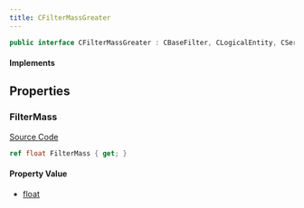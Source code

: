 ```yaml
---
title: CFilterMassGreater
---
```


```csharp
public interface CFilterMassGreater : CBaseFilter, CLogicalEntity, CServerOnlyEntity, CBaseEntity, CEntityInstance, ISchemaClass<CEntityInstance>, ISchemaClass<CBaseEntity>, ISchemaClass<CServerOnlyEntity>, ISchemaClass<CLogicalEntity>, ISchemaClass<CBaseFilter>, ISchemaClass<CFilterMassGreater>, ISchemaField, ISchemaClass, INativeHandle
```

#### Implements

## Properties

### FilterMass

[Source Code](https://github.com/swiftly-solution/swiftlys2/blob/main/managed/src/SwiftlyS2.Generated/Schemas/Interfaces/CFilterMassGreater.cs#L17)

```csharp
ref float FilterMass { get; }
```

#### Property Value

- [float](https://learn.microsoft.com/dotnet/api/system.single)

